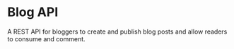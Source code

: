 # Blog API

A REST API for bloggers to create and publish blog posts and allow readers to consume and comment.




